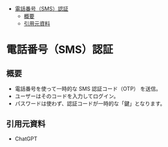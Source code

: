 - [電話番号（SMS）認証](#電話番号sms認証)
  - [概要](#概要)
  - [引用元資料](#引用元資料)


# 電話番号（SMS）認証

## 概要

- 電話番号を使って一時的な SMS 認証コード（OTP） を送信。
- ユーザーはそのコードを入力してログイン。
- パスワードは使わず、認証コードが一時的な「鍵」となります。









## 引用元資料

- ChatGPT


